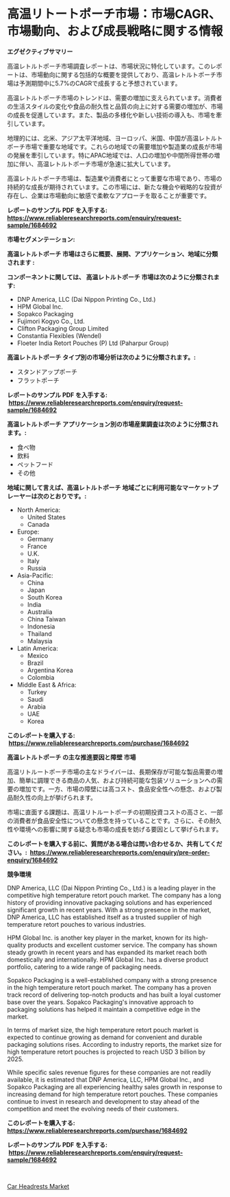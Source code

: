 <p><h1>高温リトートポーチ市場：市場CAGR、市場動向、および成長戦略に関する情報</h1></p><p><strong>エグゼクティブサマリー</strong></p>
<p><p>高温レトルトポーチ市場調査レポートは、市場状況に特化しています。このレポートは、市場動向に関する包括的な概要を提供しており、高温レトルトポーチ市場は予測期間中に5.7%のCAGRで成長すると予想されています。</p><p>高温レトルトポーチ市場のトレンドは、需要の増加に支えられています。消費者の生活スタイルの変化や食品の耐久性と品質の向上に対する需要の増加が、市場の成長を促進しています。また、製品の多様化や新しい技術の導入も、市場を牽引しています。</p><p>地理的には、北米、アジア太平洋地域、ヨーロッパ、米国、中国が高温レトルトポーチ市場で重要な地域です。これらの地域での需要増加や製造業の成長が市場の発展を牽引しています。特にAPAC地域では、人口の増加や中間所得世帯の増加に伴い、高温レトルトポーチ市場が急速に拡大しています。</p><p>高温レトルトポーチ市場は、製造業や消費者にとって重要な市場であり、市場の持続的な成長が期待されています。この市場には、新たな機会や戦略的な投資が存在し、企業は市場動向に敏感で柔軟なアプローチを取ることが重要です。</p></p>
<p><strong>レポートのサンプル PDF を入手する: <a href="https://www.reliableresearchreports.com/enquiry/request-sample/1684692">https://www.reliableresearchreports.com/enquiry/request-sample/1684692</a></strong></p>
<p><strong>市場セグメンテーション:</strong></p>
<p><strong> 高温レトルトポーチ 市場はさらに概要、展開、アプリケーション、地域に分類されます :</strong></p>
<p><strong>コンポーネントに関しては、 高温レトルトポーチ 市場は次のように分類されます: &nbsp;</strong></p>
<p><ul><li>DNP America, LLC (Dai Nippon Printing Co., Ltd.)</li><li>HPM Global Inc.</li><li>Sopakco Packaging</li><li>Fujimori Kogyo Co., Ltd.</li><li>Clifton Packaging Group Limited</li><li>Constantia Flexibles (Wendel)</li><li>Floeter India Retort Pouches (P) Ltd (Paharpur Group)</li></ul></p>
<p><strong> 高温レトルトポーチ タイプ別の市場分析は次のように分類されます。:</strong></p>
<p><ul><li>スタンドアップポーチ</li><li>フラットポーチ</li></ul></p>
<p><strong>レポートのサンプル PDF を入手する: &nbsp;<a href="https://www.reliableresearchreports.com/enquiry/request-sample/1684692">https://www.reliableresearchreports.com/enquiry/request-sample/1684692</a></strong></p>
<p><strong> 高温レトルトポーチ アプリケーション別の市場産業調査は次のように分類されます。:</strong></p>
<p><ul><li>食べ物</li><li>飲料</li><li>ペットフード</li><li>その他</li></ul></p>
<p><strong>地域に関して言えば、高温レトルトポーチ 地域ごとに利用可能なマーケットプレーヤーは次のとおりです。:</strong></p>
<p><ul>
    <li>
        North America:
        <ul>
            <li>United States</li>
            <li>Canada</li>
        </ul>
    </li>
    <li>
        Europe:
        <ul>
            <li>Germany</li>
            <li>France</li>
            <li>U.K.</li>
            <li>Italy</li>
            <li>Russia</li>
        </ul>
    </li>
    <li>
        Asia-Pacific:
        <ul>
            <li>China</li>
            <li>Japan</li>
            <li>South Korea</li>
            <li>India</li>
            <li>Australia</li>
            <li>China Taiwan</li>
            <li>Indonesia</li>
            <li>Thailand</li>
            <li>Malaysia</li>
        </ul>
    </li>
    <li>
        Latin America:
        <ul>
            <li>Mexico</li>
            <li>Brazil</li>
            <li>Argentina Korea</li>
            <li>Colombia</li>
        </ul>
    </li>
    <li>
        Middle East & Africa:
        <ul>
            <li>Turkey</li>
            <li>Saudi</li>
            <li>Arabia</li>
            <li>UAE</li>
            <li>Korea</li>
        </ul>
    </li>
    </ul></p>
<p><strong>このレポートを購入する: &nbsp;<a href="https://www.reliableresearchreports.com/purchase/1684692">https://www.reliableresearchreports.com/purchase/1684692</a></strong></p>
<p><strong>高温レトルトポーチ の主な推進要因と障壁 市場</strong></p>
<p><p>高温リトルートポーチ市場の主なドライバーは、長期保存が可能な製品需要の増加、簡単に調理できる商品の人気、および持続可能な包装ソリューションへの需要の増加です。一方、市場の障壁には高コスト、食品安全性への懸念、および製品耐久性の向上が挙げられます。</p><p>市場に直面する課題は、高温リトルートポーチの初期投資コストの高さと、一部の消費者が食品安全性についての懸念を持っていることです。さらに、その耐久性や環境への影響に関する疑念も市場の成長を妨げる要因として挙げられます。</p></p>
<p><strong>このレポートを購入する前に、質問がある場合は問い合わせるか、共有してください。:&nbsp; <a href="https://www.reliableresearchreports.com/enquiry/pre-order-enquiry/1684692">https://www.reliableresearchreports.com/enquiry/pre-order-enquiry/1684692</a></strong></p>
<p><strong>競争環境</strong></p>
<p><p>DNP America, LLC (Dai Nippon Printing Co., Ltd.) is a leading player in the competitive high temperature retort pouch market. The company has a long history of providing innovative packaging solutions and has experienced significant growth in recent years. With a strong presence in the market, DNP America, LLC has established itself as a trusted supplier of high temperature retort pouches to various industries.</p><p>HPM Global Inc. is another key player in the market, known for its high-quality products and excellent customer service. The company has shown steady growth in recent years and has expanded its market reach both domestically and internationally. HPM Global Inc. has a diverse product portfolio, catering to a wide range of packaging needs.</p><p>Sopakco Packaging is a well-established company with a strong presence in the high temperature retort pouch market. The company has a proven track record of delivering top-notch products and has built a loyal customer base over the years. Sopakco Packaging's innovative approach to packaging solutions has helped it maintain a competitive edge in the market.</p><p>In terms of market size, the high temperature retort pouch market is expected to continue growing as demand for convenient and durable packaging solutions rises. According to industry reports, the market size for high temperature retort pouches is projected to reach USD 3 billion by 2025.</p><p>While specific sales revenue figures for these companies are not readily available, it is estimated that DNP America, LLC, HPM Global Inc., and Sopakco Packaging are all experiencing healthy sales growth in response to increasing demand for high temperature retort pouches. These companies continue to invest in research and development to stay ahead of the competition and meet the evolving needs of their customers.</p></p>
<p><strong>このレポートを購入する: &nbsp; <a href="https://www.reliableresearchreports.com/purchase/1684692">https://www.reliableresearchreports.com/purchase/1684692</a></strong></p>
<p><strong>レポートのサンプル PDF を入手する: &nbsp;<a href="https://www.reliableresearchreports.com/enquiry/request-sample/1684692">https://www.reliableresearchreports.com/enquiry/request-sample/1684692</a></strong><strong></strong></p>
<p>&nbsp;</p>
<p><p><a href="https://metal-farmhouse-e95.notion.site/Car-Headrests-Market-Research-Report-Provides-Critical-Insights-that-can-help-Shape-Business-Develop-ca63848af7f146c3ab71d4a5e698da4d">Car Headrests Market</a></p></p>
